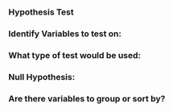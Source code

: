 
 ### Hypothesis Test
 
 
 ### Identify Variables to test on:
 
 
 ### What type of test would be used:
 
 
 ### Null Hypothesis:
 
 
 ### Are there variables to group or sort by? 
